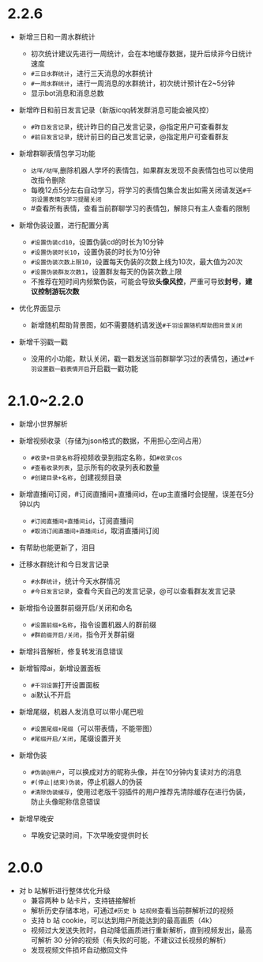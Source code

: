 # 2.2.6

* 新增三日和一周水群统计
    * 初次统计建议先进行一周统计，会在本地缓存数据，提升后续非今日统计速度
    * `#三日水群统计`，进行三天消息的水群统计
    * `#一周水群统计`，进行一周消息的水群统计，初次统计预计在2~5分钟
    * 显示bot消息和消息总数
    
* 新增昨日和前日发言记录（新版icqq转发群消息可能会被风控）
    * `#昨日发言记录`，统计昨日的自己发言记录，@指定用户可查看群友
    * `#前日发言记录`，统计前日的自己发言记录，@指定用户可查看群友

* 新增群聊表情包学习功能
    * `达咩/哒咩`,删除机器人学坏的表情包，如果群友发现不良表情包也可以使用改指令删除
    * 每晚12点5分左右自动学习，将学习的表情包集合发出如需关闭请发送`#千羽设置表情包学习提醒关闭`
    * #查看所有表情，查看当前群聊学习的表情包，解除只有主人查看的限制
    
* 新增伪装设置，进行配置分离
    * `#设置伪装cd10`，设置伪装cd的时长为10分钟
    * `#设置伪装时长10`，设置伪装的时长为10分钟
    * `#设置伪装次数上限10`，设置每天伪装的次数上线为10次，最大值为20次
    * `#设置伪装群友次数1`，设置群友每天的伪装次数上限
    * 不推荐在短时间内频繁伪装，可能会导致**头像风控**，严重可导致**封号**，**建议控制游玩次数**
    
* 优化界面显示
    
    * 新增随机帮助背景图，如不需要随机请发送`#千羽设置随机帮助图背景关闭`
    
* 新增千羽戳一戳
    * 没用的小功能，默认关闭，戳一戳发送当前群聊学习过的表情包，通过`#千羽设置戳一戳表情开启`开启戳一戳功能

# 2.1.0~2.2.0

* 新增小世界解析

* 新增视频收录（存储为json格式的数据，不用担心空间占用）
    * `#收录+目录名称`将视频收录到指定名称，如`#收录cos`
    * `#查看收录列表`，显示所有的收录列表和数量
    * `#创建目录+名称`，创建视频目录
    
* 新增直播间订阅，#订阅直播间+直播间id，在up主直播时会提醒，误差在5分钟以内
    * `#订阅直播间+直播间id`，订阅直播间
    * `#取消订阅直播间+直播间id`，取消直播间订阅
    
* 有帮助也能更新了，泪目

* 迁移水群统计和今日发言记录
    * `#水群统计`，统计今天水群情况
    * `#今日发言记录`，查看今天自己的发言记录，@可以查看群友发言记录
    
* 新增指令设置群前缀开启/关闭和命名
    * `#设置前缀+名称`，指令设置机器人的群前缀
    * `#群前缀开启/关闭`，指令开关群前缀
    
* 新增抖音解析，修复转发消息错误

* 新增智障ai，新增设置面板
    * `#千羽设置`打开设置面板
    * ai默认不开启

* 新增尾缀，机器人发消息可以带小尾巴啦
    * `#设置尾缀+尾缀`（可以带表情，不能带图）
    * `#尾缀开启/关闭`，尾缀设置开关
    
* 新增伪装

    * `#伪装@用户`，可以换成对方的昵称头像，并在10分钟内复读对方的消息
    * `#(停止|结束)伪装`，停止机器人的伪装
    * `#清除伪装缓存`，使用过老版千羽插件的用户推荐先清除缓存在进行伪装，防止头像昵称信息错误

* 新增早晚安
    * 早晚安记录时间，下次早晚安提供时长
    
    


# 2.0.0

* 对 b 站解析进行整体优化升级
    * 兼容两种 b 站卡片，支持链接解析
    * 解析历史存储本地，可通过`#历史 b 站视频`查看当前群解析过的视频
    * 支持 b 站 cookie，可以达到用户所能达到的最高画质（4k）
    * 视频过大发送失败时，自动降低画质进行重新解析，直到视频发出，最高可解析 30 分钟的视频（有失败的可能，不建议过长视频的解析）
    * 发现视频文件损坏自动撤回文件
